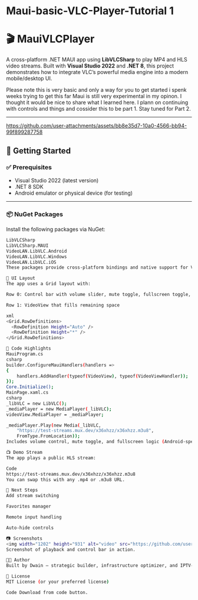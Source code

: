 # Maui-basic-VLC-Player-Tutorial 1

# 🎬 MauiVLCPlayer

A cross-platform .NET MAUI app using **LibVLCSharp** to play MP4 and HLS video streams. Built with **Visual Studio 2022** and **.NET 8**, this project demonstrates how to integrate VLC’s powerful media engine into a modern mobile/desktop UI.

Please note this is very basic and only a way for you to get started i spenk weeks trying to get this far Maui is still very experimental in my opinon. I thought it would be nice to share what I learned here.
I plann on continuing with controls and things and cossider this to be part 1. Stay tuned for Part 2.

---

https://github.com/user-attachments/assets/bb8e35d7-10a0-4566-bb94-99f899287758



## 🚀 Getting Started

### ✅ Prerequisites
- Visual Studio 2022 (latest version)
- .NET 8 SDK
- Android emulator or physical device (for testing)

---

### 📦 NuGet Packages

Install the following packages via NuGet:

```bash
LibVLCSharp
LibVLCSharp.MAUI
VideoLAN.LibVLC.Android
VideoLAN.LibVLC.Windows
VideoLAN.LibVLC.iOS
These packages provide cross-platform bindings and native support for VLC playback.

🧱 UI Layout
The app uses a Grid layout with:

Row 0: Control bar with volume slider, mute toggle, fullscreen toggle, and titlebar toggle

Row 1: VideoView that fills remaining space

xml
<Grid.RowDefinitions>
  <RowDefinition Height="Auto" />
  <RowDefinition Height="*" />
</Grid.RowDefinitions>

🧠 Code Highlights 
MauiProgram.cs
csharp
builder.ConfigureMauiHandlers(handlers =>
{
    handlers.AddHandler(typeof(VideoView), typeof(VideoViewHandler));
});
Core.Initialize();
MainPage.xaml.cs
csharp
_libVLC = new LibVLC();
_mediaPlayer = new MediaPlayer(_libVLC);
videoView.MediaPlayer = _mediaPlayer;

_mediaPlayer.Play(new Media(_libVLC,
    "https://test-streams.mux.dev/x36xhzz/x36xhzz.m3u8",
    FromType.FromLocation));
Includes volume control, mute toggle, and fullscreen logic (Android-specific).

📺 Demo Stream
The app plays a public HLS stream:

Code
https://test-streams.mux.dev/x36xhzz/x36xhzz.m3u8
You can swap this with any .mp4 or .m3u8 URL.

🧩 Next Steps
Add stream switching

Favorites manager

Remote input handling

Auto-hide controls

📷 Screenshots
<img width="1202" height="931" alt="video" src="https://github.com/user-attachments/assets/1aefe6a9-45fb-41c2-b272-41df2bd36c6d" />
Screenshot of playback and control bar in action.

🧑‍💻 Author
Built by Dwain — strategic builder, infrastructure optimizer, and IPTV-native UX architect.

📄 License
MIT License (or your preferred license)

Code Download from code button.

